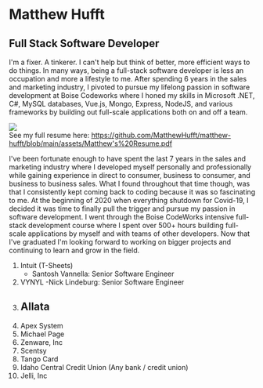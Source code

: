 # Matthew Hufft

## Full Stack Software Developer

I'm a fixer. A tinkerer. I can't help but think of better, more efficient ways to do things. In many ways, being a full-stack software developer is less an occupation and more a lifestyle to me. After spending 6 years in the sales and marketing industry, I pivoted to pursue my lifelong passion in software development at Boise Codeworks where I honed my skills in Microsoft .NET, C#, MySQL databases, Vue.js, Mongo, Express, NodeJS, and various frameworks by building out full-scale applications both on and off a team.

![](https://github.com/MatthewHufft/matthew-hufft/blob/main/assets/resume-png.PNG?raw=true)
<br>
See my full resume here: https://github.com/MatthewHufft/matthew-hufft/blob/main/assets/Matthew's%20Resume.pdf
<br>

I've been fortunate enough to have spent the last 7 years in the sales and marketing industry where I developed myself personally and professionally while gaining experience in direct to consumer, business to consumer, and business to business sales. What I found throughout that time though, was that I consistently kept coming back to coding because it was so fascinating to me. At the beginning of 2020 when everything shutdown for Covid-19, I decided it was time to finally pull the trigger and pursue my passion in software development. I went through the Boise CodeWorks intensive full-stack development course where I spent over 500+ hours building full-scale applications by myself and with teams of other developers. Now that I've graduated I'm looking forward to working on bigger projects and continuing to learn and grow in the field.

1.  Intuit (T-Sheets)
    - Santosh Vannella: Senior Software Engineer
2.  VYNYL
    -Nick Lindeburg: Senior Software Engineer
3.  Allata
    -
4.  Apex System
5.  Michael Page
6.  Zenware, Inc
7.  Scentsy
8.  Tango Card
9.  Idaho Central Credit Union (Any bank / credit union)
10. Jelli, Inc
